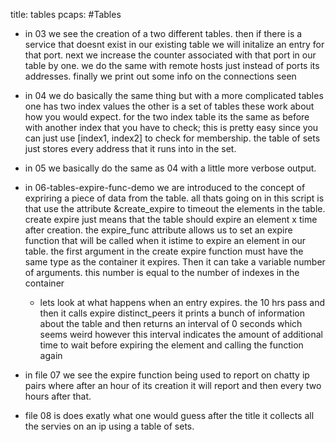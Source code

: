 title: tables
pcaps:
#Tables


* in 03 we see the creation of a two different tables. then if there is a service that doesnt exist in our existing table we will initalize an entry for that port. next we increase the counter associated with that port in our table by one. we do the same with remote hosts just instead of ports its addresses. finally we print out some info on the connections seen

* in 04 we do basically the same thing but with a more complicated tables one has two index values the other is a set of tables these work about how you would expect. for the two index table its the same as before with another index that you have to check; this is pretty easy since you can just use [index1, index2] to check for membership. the table of sets just stores every address that it runs into in the set.

* in 05 we basically do the same as 04 with a little more verbose output.

* in 06-tables-expire-func-demo we are introduced to the concept of expriring a piece of data from the table. all thats going on in this script is that use the attribute &create\_expire to timeout the elements in the table. create expire just means that the table should expire an element x time after creation. the expire\_func attribute allows us to set an expire function that will be called when it istime to expire an element in our table. the first argument in the create expire function must have the same type as the container it expires. Then it can take a variable number of arguments. this number is equal to the number of indexes in the container 
	* lets look at what happens when an entry expires. the 10 hrs pass and then it calls expire distinct\_peers it prints a bunch of information about the table and then returns an interval of 0 seconds which seems weird however this interval indicates the amount of additional time to wait before expiring the element and calling the function again

* in file 07 we see the expire function being used to report on chatty ip pairs where after an hour of its creation it will report and then every two hours after that.

* file 08 is does exatly what one would guess after the title it collects all the servies on an ip using a table of sets.
